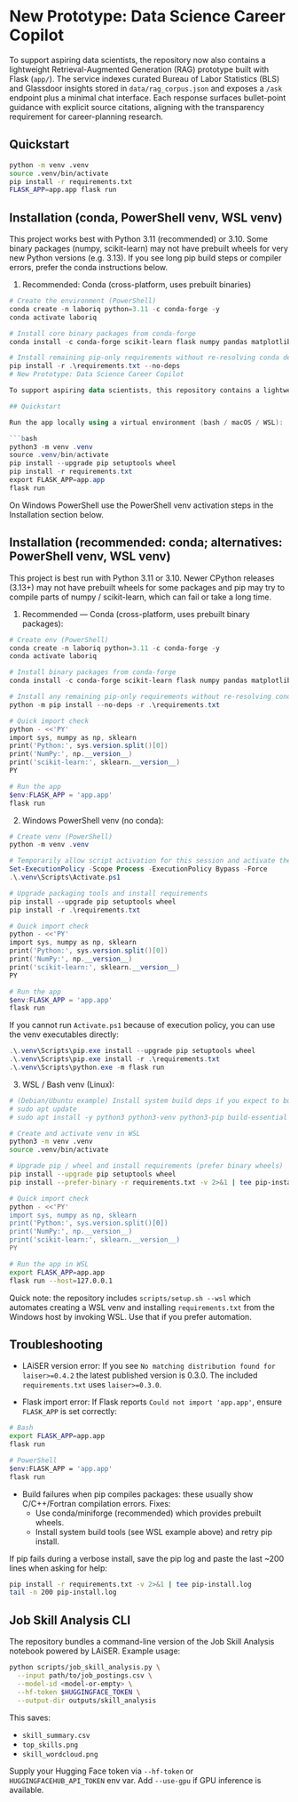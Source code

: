 # New Prototype: Data Science Career Copilot

To support aspiring data scientists, the repository now also contains a lightweight Retrieval-Augmented Generation (RAG) prototype built with Flask (`app/`). The service indexes curated Bureau of Labor Statistics (BLS) and Glassdoor insights stored in `data/rag_corpus.json` and exposes a `/ask` endpoint plus a minimal chat interface. Each response surfaces bullet-point guidance with explicit source citations, aligning with the transparency requirement for career-planning research.

## Quickstart

```bash
python -m venv .venv
source .venv/bin/activate
pip install -r requirements.txt
FLASK_APP=app.app flask run
```


## Installation (conda, PowerShell venv, WSL venv)

This project works best with Python 3.11 (recommended) or 3.10. Some binary packages (numpy, scikit-learn) may not have prebuilt wheels for very new Python versions (e.g. 3.13). If you see long pip build steps or compiler errors, prefer the conda instructions below.

1) Recommended: Conda (cross-platform, uses prebuilt binaries)

```powershell
# Create the environment (PowerShell)
conda create -n laboriq python=3.11 -c conda-forge -y
conda activate laboriq

# Install core binary packages from conda-forge
conda install -c conda-forge scikit-learn flask numpy pandas matplotlib wordcloud -y

# Install remaining pip-only requirements without re-resolving conda deps
pip install -r .\requirements.txt --no-deps
# New Prototype: Data Science Career Copilot

To support aspiring data scientists, this repository contains a lightweight Retrieval-Augmented Generation (RAG) prototype built with Flask (in `app/`). The service indexes curated BLS and Glassdoor insights stored in `data/rag_corpus.json` and exposes a `/ask` endpoint plus a minimal chat interface. Each response surfaces bullet-point guidance with explicit source citations.

## Quickstart

Run the app locally using a virtual environment (bash / macOS / WSL):

```bash
python3 -m venv .venv
source .venv/bin/activate
pip install --upgrade pip setuptools wheel
pip install -r requirements.txt
export FLASK_APP=app.app
flask run
```

On Windows PowerShell use the PowerShell venv activation steps in the Installation section below.

## Installation (recommended: conda; alternatives: PowerShell venv, WSL venv)

This project is best run with Python 3.11 or 3.10. Newer CPython releases (3.13+) may not have prebuilt wheels for some packages and pip may try to compile parts of numpy / scikit-learn, which can fail or take a long time.

1) Recommended — Conda (cross-platform, uses prebuilt binary packages):

```powershell
# Create env (PowerShell)
conda create -n laboriq python=3.11 -c conda-forge -y
conda activate laboriq

# Install binary packages from conda-forge
conda install -c conda-forge scikit-learn flask numpy pandas matplotlib wordcloud -y

# Install any remaining pip-only requirements without re-resolving conda deps
python -m pip install --no-deps -r .\requirements.txt

# Quick import check
python - <<'PY'
import sys, numpy as np, sklearn
print('Python:', sys.version.split()[0])
print('NumPy:', np.__version__)
print('scikit-learn:', sklearn.__version__)
PY

# Run the app
$env:FLASK_APP = 'app.app'
flask run
```

2) Windows PowerShell venv (no conda):

```powershell
# Create venv (PowerShell)
python -m venv .venv

# Temporarily allow script activation for this session and activate the venv
Set-ExecutionPolicy -Scope Process -ExecutionPolicy Bypass -Force
.\.venv\Scripts\Activate.ps1

# Upgrade packaging tools and install requirements
pip install --upgrade pip setuptools wheel
pip install -r .\requirements.txt

# Quick import check
python - <<'PY'
import sys, numpy as np, sklearn
print('Python:', sys.version.split()[0])
print('NumPy:', np.__version__)
print('scikit-learn:', sklearn.__version__)
PY

# Run the app
$env:FLASK_APP = 'app.app'
flask run
```

If you cannot run `Activate.ps1` because of execution policy, you can use the venv executables directly:

```powershell
.\.venv\Scripts\pip.exe install --upgrade pip setuptools wheel
.\.venv\Scripts\pip.exe install -r .\requirements.txt
.\.venv\Scripts\python.exe -m flask run
```

3) WSL / Bash venv (Linux):

```bash
# (Debian/Ubuntu example) Install system build deps if you expect to build packages
# sudo apt update
# sudo apt install -y python3 python3-venv python3-pip build-essential python3-dev gfortran libopenblas-dev liblapack-dev

# Create and activate venv in WSL
python3 -m venv .venv
source .venv/bin/activate

# Upgrade pip / wheel and install requirements (prefer binary wheels)
pip install --upgrade pip setuptools wheel
pip install --prefer-binary -r requirements.txt -v 2>&1 | tee pip-install.log

# Quick import check
python - <<'PY'
import sys, numpy as np, sklearn
print('Python:', sys.version.split()[0])
print('NumPy:', np.__version__)
print('scikit-learn:', sklearn.__version__)
PY

# Run the app in WSL
export FLASK_APP=app.app
flask run --host=127.0.0.1
```

Quick note: the repository includes `scripts/setup.sh --wsl` which automates creating a WSL venv and installing `requirements.txt` from the Windows host by invoking WSL. Use that if you prefer automation.

## Troubleshooting

- LAiSER version error: If you see `No matching distribution found for laiser>=0.4.2` the latest published version is 0.3.0. The included `requirements.txt` uses `laiser>=0.3.0`.

- Flask import error: If Flask reports `Could not import 'app.app'`, ensure `FLASK_APP` is set correctly:

```bash
# Bash
export FLASK_APP=app.app
flask run

# PowerShell
$env:FLASK_APP = 'app.app'
flask run
```

- Build failures when pip compiles packages: these usually show C/C++/Fortran compilation errors. Fixes:
  - Use conda/miniforge (recommended) which provides prebuilt wheels.
  - Install system build tools (see WSL example above) and retry pip install.

If pip fails during a verbose install, save the pip log and paste the last ~200 lines when asking for help:

```bash
pip install -r requirements.txt -v 2>&1 | tee pip-install.log
tail -n 200 pip-install.log
```

## Job Skill Analysis CLI

The repository bundles a command-line version of the Job Skill Analysis notebook powered by LAiSER. Example usage:

```bash
python scripts/job_skill_analysis.py \
  --input path/to/job_postings.csv \
  --model-id <model-or-empty> \
  --hf-token $HUGGINGFACE_TOKEN \
  --output-dir outputs/skill_analysis
```

This saves:
- `skill_summary.csv`
- `top_skills.png`
- `skill_wordcloud.png`

Supply your Hugging Face token via `--hf-token` or `HUGGINGFACEHUB_API_TOKEN` env var. Add `--use-gpu` if GPU inference is available.
